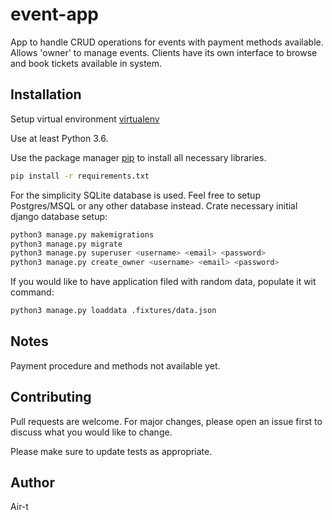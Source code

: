 # event-app

App to handle CRUD operations for events with payment methods available.
Allows 'owner' to manage events. Clients have its own interface to browse and
book tickets available in system.

## Installation

Setup virtual environment [virtualenv](https://virtualenv.pypa.io/en/latest/installation/)

Use at least Python 3.6.

Use the package manager [pip](https://pip.pypa.io/en/stable/) to install all necessary libraries.

```bash
pip install -r requirements.txt
```
For the simplicity SQLite database is used. Feel free to setup Postgres/MSQL or any other database instead.
Crate necessary initial django database setup:

```bash
python3 manage.py makemigrations
python3 manage.py migrate
python3 manage.py superuser <username> <email> <password>
python3 manage.py create_owner <username> <email> <password>
```


If you would like to have application filed with random data, populate it wit command:
```bash
python3 manage.py loaddata .fixtures/data.json
```

## Notes
Payment procedure and methods not available yet.

## Contributing
Pull requests are welcome. For major changes, please open an issue first to discuss what you would like to change.

Please make sure to update tests as appropriate.

## Author

Air-t

